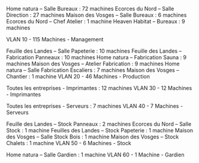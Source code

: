 
Home natura – Salle Bureaux : 72 machines
Ecorces du Nord – Salle Direction : 27 machines
Maison des Vosges – Salle Bureaux : 6 machines
Ecorces du Nord – Chef Atelier : 1 machine
Heaven Habitat – Bureaux : 9 machines

VLAN 10 - 115 Machines - Management

Feuille des Landes – Salle Papeterie : 10 machines
Feuille des Landes – Fabrication Panneaux : 10 machines
Home natura – Fabrication Sauna : 9 machines
Maison des Vosges – Atelier Fabrication : 9 machines
Home natura – Salle Fabrication Escaliers : 7 machines
Maison des Vosges – Chantier : 1 machine
VLAN 20 - 46 Machines - Production

Toutes les entreprises - Imprimantes : 12 machines
VLAN 30 - 12 Machines - Imprimantes

Toutes les entreprises - Serveurs : 7 machines
VLAN 40 - 7 Machines - Serveurs

Feuille des Landes – Stock Panneaux : 2 machines
Ecorces du Nord – Salle Stock : 1 machine
Feuilles des Landes – Stock Papeterie : 1 machine
Maison des Vosges – Salle Stock Bois : 1 machine
Maison des Vosges – Stock Chalets : 1 machine
VLAN 50 - 6 Machines - Stock



Home natura – Salle Gardien : 1 machine
VLAN 60 - 1 Machine - Gardien











